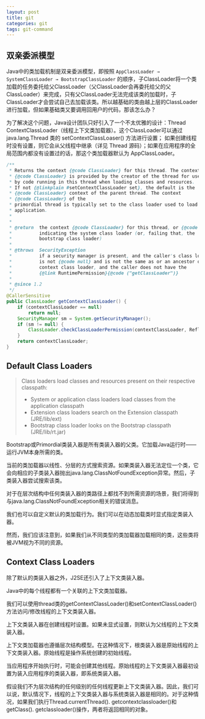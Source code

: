```yaml
---
layout: post
title: git
categories: git
tags: git-command
---
```


## 双亲委派模型

Java中的类加载机制是双亲委派模型，即按照 `AppClassLoader → SystemClassLoader → BootstrapClassLoader` 的顺序，子ClassLoader将一个类加载的任务委托给父ClassLoader（父ClassLoader会再委托给父的父ClassLoader）来完成，只有父ClassLoader无法完成该类的加载时，子ClassLoader才会尝试自己去加载该类。所以越基础的类由越上层的ClassLoader进行加载，但如果基础类又要调用回用户的代码，那该怎么办？

为了解决这个问题，Java设计团队只好引入了一个不太优雅的设计：Thread ContextClassLoader（线程上下文类加载器）。这个ClassLoader可以通过 java.lang.Thread 类的 setContextClassLoaser() 方法进行设置；
如果创建线程时没有设置，则它会从父线程中继承（详见 Thread 源码）；如果在应用程序的全局范围内都没有设置过的话，那这个类加载器默认为 AppClassLoader。

```java
/**
 * Returns the context {@code ClassLoader} for this thread. The context
 * {@code ClassLoader} is provided by the creator of the thread for use
 * by code running in this thread when loading classes and resources.
 * If not {@linkplain #setContextClassLoader set}, the default is the
 * {@code ClassLoader} context of the parent thread. The context
 * {@code ClassLoader} of the
 * primordial thread is typically set to the class loader used to load the
 * application.
 *
 *
 * @return  the context {@code ClassLoader} for this thread, or {@code null}
 *          indicating the system class loader (or, failing that, the
 *          bootstrap class loader)
 *
 * @throws  SecurityException
 *          if a security manager is present, and the caller's class loader
 *          is not {@code null} and is not the same as or an ancestor of the
 *          context class loader, and the caller does not have the
 *          {@link RuntimePermission}{@code ("getClassLoader")}
 *
 * @since 1.2
 */
@CallerSensitive
public ClassLoader getContextClassLoader() {
    if (contextClassLoader == null)
        return null;
    SecurityManager sm = System.getSecurityManager();
    if (sm != null) {
        ClassLoader.checkClassLoaderPermission(contextClassLoader, Reflection.getCallerClass());
    }
    return contextClassLoader;
}
```

## Default Class Loaders

> Class loaders load classes and resources present on their respective classpath:
>
> - System or application class loaders load classes from the application classpath
> - Extension class loaders search on the Extension classpath (JRE/lib/ext)
> - Bootstrap class loader looks on the Bootstrap classpath (JRE/lib/rt.jar)

Bootstrap或Primordial类装入器是所有类装入器的父类。它加载Java运行时——运行JVM本身所需的类。

当前的类加载器以线性、分层的方式搜索资源。如果类装入器无法定位一个类，它会向相应的子类装入器抛出java.lang.ClassNotFoundException异常。然后，子类装入器尝试搜索该类。

对于在层次结构中任何类装入器的类路径上都找不到所需资源的场景，我们将得到与java.lang.ClassNotFoundException相关的错误消息。

我们也可以自定义默认的类加载行为。我们可以在动态加载类时显式指定类装入器。

然而，我们应该注意到，如果我们从不同类型的类加载器加载相同的类，这些类将被JVM视为不同的资源。

## Context Class Loaders

除了默认的类装入器之外，J2SE还引入了上下文类装入器。

Java中的每个线程都有一个关联的上下文类加载器。

我们可以使用thread类的getContextClassLoader()和setContextClassLoader()方法访问/修改线程的上下文类装入器。

上下文类装入器在创建线程时设置。如果未显式设置，则默认为父线程的上下文类装入器。

上下文类加载器也遵循层次结构模型。在这种情况下，根类装入器是原始线程的上下文类装入器。原始线程是操作系统创建的初始线程。

当应用程序开始执行时，可能会创建其他线程。原始线程的上下文类装入器最初设置为装入应用程序的类装入器，即系统类装入器。

假设我们不为层次结构的任何级别的任何线程更新上下文类装入器。因此，我们可以说，默认情况下，线程的上下文类装入器与系统类装入器是相同的。对于这种情况，如果我们执行Thread.currentThread(). getcontextclassloader()和getClass(). getclassloader()操作，两者将返回相同的对象。
